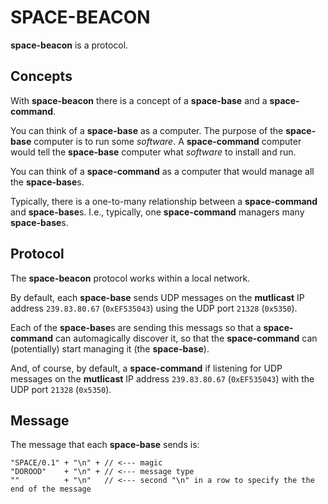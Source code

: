 # SPACE-BEACON

**space-beacon** is a protocol.

## Concepts

With **space-beacon** there is a concept of a **space-base** and a **space-command**.

You can think of a **space-base** as a computer.
The purpose of the **space-base** computer is to run some _software_.
A **space-command** computer would tell the **space-base** computer what _software_ to install and run.

You can think of a **space-command** as a computer that would manage all the **space-base**s.

Typically, there is a one-to-many relationship between a **space-command** and **space-base**s.
I.e., typically, one **space-command** managers many **space-base**s.

## Protocol

The **space-beacon** protocol works within a local network.

By default, each **space-base** sends UDP messages on the **mutlicast** IP address `239.83.80.67` (`0xEF535043`) using the UDP port `21328` (`0x5350`).

Each of the **space-base**s are sending this messags so that a **space-command** can automagically discover it, so that the **space-command** can (potentially) start managing it (the **space-base**).

And, of course, by default, a **space-command** if listening for UDP messages on the **mutlicast** IP address `239.83.80.67` (`0xEF535043`) with the UDP port `21328` (`0x5350`).

## Message

The message that each **space-base** sends is:

```golang
"SPACE/0.1" + "\n" + // <--- magic
"DOROOD"    + "\n" + // <--- message type
""          + "\n"   // <--- second "\n" in a row to specify the the end of the message
```
